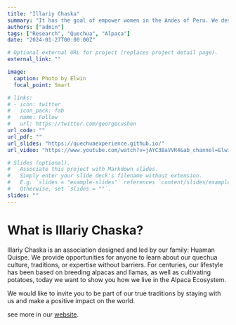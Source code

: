 ```yaml
---
title: "Illariy Chaska"
summary: "It has the goal of empower women in the Andes of Peru. We designe and knitt collection of alpaca fibre garments that might be presented at international events."
authors: ["admin"]
tags: ["Research", "Quechua", "Alpaca"]
date: "2024-01-27T00:00:00Z"

# Optional external URL for project (replaces project detail page).
external_link: ""

image:
  caption: Photo by Elwin
  focal_point: Smart

# links:
# - icon: twitter
#   icon_pack: fab
#   name: Follow
#   url: https://twitter.com/georgecushen
url_code: ""
url_pdf: ""
url_slides: "https://quechuaexperience.github.io/"
url_video: "https://www.youtube.com/watch?v=jAYC3BaVVR4&ab_channel=ElwinHuaman"

# Slides (optional).
#   Associate this project with Markdown slides.
#   Simply enter your slide deck's filename without extension.
#   E.g. `slides = "example-slides"` references `content/slides/example-slides.md`.
#   Otherwise, set `slides = ""`.
slides: ""
---
```


# What is Illariy Chaska?

Illariy Chaska is an association designed and led by our family: Huaman Quispe. We provide opportunities for anyone to learn about our quechua culture, traditions, or expertise without barriers. For centuries, our lifestyle has been based on breeding alpacas and llamas, as well as cultivating potatoes, today we want to show you how we live in the Alpaca Ecosystem.

We would like to invite you to be part of our true traditions by staying with us and make a positive impact on the world. 

see more in our [website](https://quechuaexperience.github.io/).